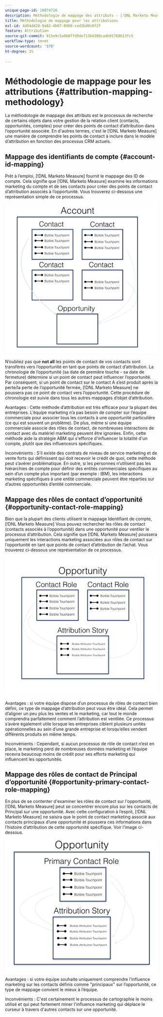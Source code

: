 ```yaml
---
unique-page-id: 18874716
description: Méthodologie de mappage des attributs - [!DNL Marketo Measure]
title: Méthodologie de mappage pour les attributions
exl-id: 4d54dd20-9a82-4b87-8908-ced2bd9c0f2f
feature: Attribution
source-git-commit: 915e9c5a968ffd9de713b4308cadb91768613fc5
workflow-type: tm+mt
source-wordcount: '578'
ht-degree: 1%

---
```


# Méthodologie de mappage pour les attributions {#attribution-mapping-methodology}

La méthodologie de mappage des attributs est le processus de recherche de certains objets dans votre gestion de la relation client (contacts, opportunités, comptes) pour créer des points de contact d’attribution dans l’opportunité associée. En d&#39;autres termes, c&#39;est le [!DNL Marketo Measure] une manière de comprendre les points de contact à inclure dans le modèle d’attribution en fonction des processus CRM actuels.

## Mappage des identifiants de compte {#account-id-mapping}

Prêt à l’emploi, [!DNL Marketo Measure] fournit le mappage des ID de compte. Cela signifie que [!DNL Marketo Measure] examine les informations marketing du compte et de ses contacts pour créer des points de contact d’attribution associés à l’opportunité. Vous trouverez ci-dessous une représentation simple de ce processus.

![](assets/1-1.png)

N’oubliez pas que **not all** les points de contact de vos contacts sont transférés vers l’opportunité en tant que points de contact d’attribution. La chronologie de l’opportunité (sa date de première touche - sa date de fermeture) détermine si un point de contact peut influencer l’opportunité. Par conséquent, si un point de contact sur le contact A s’est produit après la perte/la perte de l’opportunité fermée, [!DNL Marketo Measure] ne poussera pas ce point de contact vers l’opportunité. Cette procédure de chronologie est suivie dans tous les autres mappages d’objet d’attribution.

Avantages : Cette méthode d’attribution est très efficace pour la plupart des entreprises. L’équipe marketing n’a pas besoin de compter sur l’équipe commerciale pour associer tous les contacts à une opportunité particulière (ce qui est souvent un problème). De plus, même si une équipe commerciale associe des rôles de contact, de nombreuses interactions de contact avec du matériel marketing peuvent être ignorées. Enfin, cette méthode aide la stratégie ABM qui s&#39;efforce d&#39;influencer la totalité d&#39;un compte, plutôt que des influenceurs spécifiques.

Inconvénients : S’il existe des contrats de niveau de service marketing et de vente forts qui définissent qui doit recevoir le crédit de quoi, cette méthode peut s’avérer problématique. En outre, si les personnes n’utilisent pas les hiérarchies de compte pour définir des entités commerciales spécifiques au sein d’un compte plus important (par exemple : IBM), les interactions marketing spécifiques à une entité commerciale peuvent être réparties sur d’autres opportunités d’entité commerciale.

## Mappage des rôles de contact d’opportunité {#opportunity-contact-role-mapping}

Bien que la plupart des clients utilisent le mappage Identifiant de compte, [!DNL Marketo Measure] Vous pouvez rechercher les rôles de contact (contacts associés à l’opportunité) dans une opportunité pour ventiler le processus d’attribution. Cela signifie que [!DNL Marketo Measure] poussera uniquement les interactions marketing associées aux rôles de contact sur l’opportunité en tant que points de contact d’attribution de l’achat. Vous trouverez ci-dessous une représentation de ce processus.

![](assets/2-1.png)

Avantages : si votre équipe dispose d’un processus de rôles de contact bien défini, ce type de mappage d’attribution peut vous être idéal. Cela permet d’aligner un peu plus les ventes et le marketing, car tout le monde comprendra parfaitement comment l’attribution est ventilée. Ce processus s’avère également utile lorsque les entreprises ciblent plusieurs unités opérationnelles au sein d’une grande entreprise et lorsqu’elles vendent différents produits en même temps.

Inconvénients : Cependant, si aucun processus de rôle de contact n’est en place, le marketing perd de nombreuses données marketing et l’équipe recevra beaucoup moins de crédit pour ses efforts marketing qui influencent les opportunités.

## Mappage des rôles de contact de Principal d’opportunité {#opportunity-primary-contact-role-mapping}

En plus de se contenter d&#39;examiner les rôles de contact sur l&#39;opportunité, [!DNL Marketo Measure] peut se concentrer encore plus sur les contacts de Principal sur une opportunité. Avec cette configuration à l’esprit, [!DNL Marketo Measure] ne saisira que le point de contact marketing associé aux contacts principaux d’une opportunité et poussera ces informations dans l’histoire d’attribution de cette opportunité spécifique. Voir l’image ci-dessous.

![](assets/3.png)

Avantages : si votre équipe souhaite uniquement comprendre l’influence marketing sur les contacts définis comme &quot;principaux&quot; sur l’opportunité, ce type de mappage convient le mieux à l’équipe.

Inconvénients : C&#39;est certainement le processus de cartographie le moins utilisé et qui peut fortement miner l&#39;influence marketing qui déplace le curseur à travers d&#39;autres contacts sur une opportunité.
